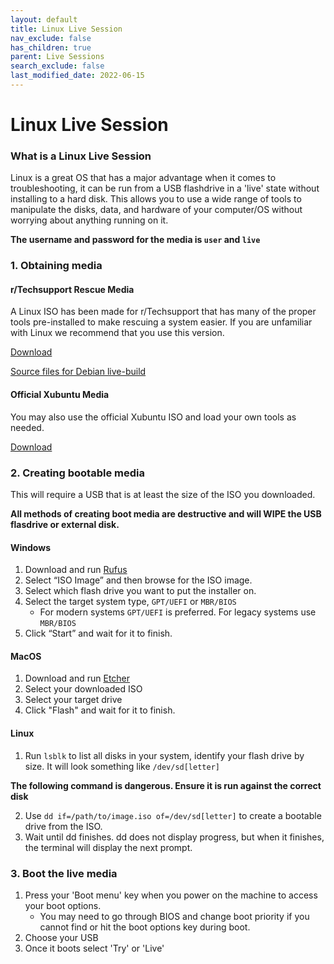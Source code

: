 ```yaml
---
layout: default
title: Linux Live Session
nav_exclude: false
has_children: true
parent: Live Sessions
search_exclude: false
last_modified_date: 2022-06-15
---
```

# Linux Live Session
### What is a Linux Live Session

Linux is a great OS that has a major advantage when it comes to troubleshooting, it can be run from a USB flashdrive in a 'live' state without installing to a hard disk. This allows you to use a wide range of tools to manipulate the disks, data, and hardware of your computer/OS without worrying about anything running on it.

**The username and password for the media is `user` and `live`**

### 1. Obtaining media
#### r/Techsupport Rescue Media
A Linux ISO has been made for r/Techsupport that has many of the proper tools pre-installed to make rescuing a system easier. If you are unfamiliar with Linux we recommend that you use this version. 

[Download](https://github.com/PipeItToDevNull/rTS_Debian/releases/latest/download/rTS_RescueMedia.iso)

[Source files for Debian live-build](https://github.com/PipeItToDevNull/rTS_Debian)

#### Official Xubuntu Media
You may also use the official Xubuntu ISO and load your own tools as needed.

[Download](https://xubuntu.org/download/)

### 2. Creating bootable media
This will require a USB that is at least the size of the ISO you downloaded.

**All methods of creating boot media are destructive and will WIPE the USB flasdrive or external disk.**

#### Windows
1. Download and run [Rufus](https://rufus.ie/)
2. Select “ISO Image” and then browse for the ISO image.
3. Select which flash drive you want to put the installer on.
4. Select the target system type, `GPT/UEFI` or `MBR/BIOS` 
	* For modern systems `GPT/UEFI` is preferred. For legacy systems use `MBR/BIOS`
5. Click “Start” and wait for it to finish.

#### MacOS
1. Download and run [Etcher](https://www.balena.io/etcher/)
2. Select your downloaded ISO
3. Select your target drive
4. Click "Flash" and wait for it to finish.

#### Linux
1. Run `lsblk` to list all disks in your system, identify your flash drive by size. It will look something like `/dev/sd[letter]`

**The following command is dangerous. Ensure it is run against the correct disk**

2. Use `dd if=/path/to/image.iso of=/dev/sd[letter]` to create a bootable drive from the ISO.
3. Wait until dd finishes. dd does not display progress, but when it finishes, the terminal will display the next prompt.

### 3. Boot the live media
1. Press your 'Boot menu' key when you power on the machine to access your boot options.
	* You may need to go through BIOS and change boot priority if you cannot find or hit the boot options key during boot.
2. Choose your USB
3. Once it boots select 'Try' or 'Live'

